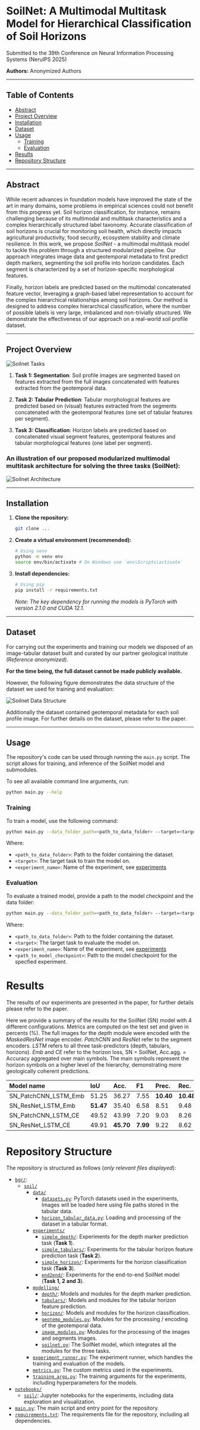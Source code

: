 # SoilNet: A Multimodal Multitask Model for Hierarchical Classification of Soil Horizons
Submitted to the 39th Conference on Neural Information Processing Systems (NeruIPS 2025)

**Authors:** Anonymized Authors

---

## Table of Contents

* [Abstract](#abstract)
* [Project Overview](#project-overview)
* [Installation](#installation)
* [Dataset](#dataset)
* [Usage](#usage)
    * [Training](#training)
    * [Evaluation](#evaluation)
* [Results](#results)
* [Repository Structure](#repository-structure)

---

## Abstract

While recent advances in foundation models have improved the state of the art in many domains, some problems in empirical sciences could not benefit from this progress yet. Soil horizon classification, for instance, remains challenging because of its multimodal and multitask characteristics and a complex hierarchically structured label taxonomy. Accurate classification of soil horizons is crucial for monitoring soil health, which directly impacts agricultural productivity, food security, ecosystem stability and climate resilience. In this work, we propose *SoilNet* - a multimodal multitask model to tackle this problem through a structured modularized pipeline. Our approach integrates image data and geotemporal metadata to first predict depth markers, segmenting the soil profile into horizon candidates. Each segment is characterized by a set of horizon-specific morphological features.

Finally, horizon labels are predicted based on the multimodal concatenated feature vector, leveraging a graph-based label representation to account for the complex hierarchical relationships among soil horizons. Our method is designed to address complex hierarchical classification, where the number of possible labels is very large, imbalanced and non-trivially structured. We demonstrate the effectiveness of our approach on a real-world soil profile dataset.

---

## Project Overview

![Soilnet Tasks](figures/Soilnet_Tasks.png)

1. **Task 1: Segmentation**: Soil profile images are segmented based on features extracted from the full images concatenated with features extracted from the geotemporal data.

2. **Task 2: Tabular Prediction**: Tabular morphological features are predicted based on (visual) features extracted from the segments concatenated with the geotemporal features (one set of tabular features per segment).

3. **Task 3: Classification**: Horizon labels are predicted based on concatenated visual segment features, geotemporal features and tabular morphological features (one label per segment).

### An illustration of our proposed modularized multimodal multitask architecture for solving the three tasks (SoilNet):
![Soilnet Architecture](figures/Soilnet_Architecture.png)

---

## Installation

1.  **Clone the repository:**
    ```bash
    git clone ...
    ```

2.  **Create a virtual environment (recommended):**
    ```bash
    # Using venv
    python -m venv env
    source env/bin/activate # On Windows use `env\Scripts\activate`
    ```

3.  **Install dependencies:**
    ```bash
    # Using pip
    pip install -r requirements.txt
    ```
    *Note: The key dependency for running the models is PyTorch with version 2.1.0 and CUDA 12.1.*

---

## Dataset

For carrying out the experiments and training our models we disposed of an image-tabular dataset built and curated by our partner geological institute *(Reference anonymized)*.

**For the time being, the full dataset cannot be made publicly available.**

However, the following figure demonstrates the data structure of the dataset we used for training and evaluation:

![Soilnet Data Structure](figures/Soilnet_Data_Structure.png)

Additionally the dataset contained geotemporal metadata for each soil profile image. For further details on the dataset, please refer to the paper.

---

## Usage

The repository's code can be used through running the `main.py` script. The script allows for training, and inference of the SoilNet model and submodules.

To see all available command line arguments, run:
```bash
python main.py --help
```

### Training
To train a model, use the following command:
```bash
python main.py --data_folder_path=<path_to_data_folder> --target=<target> --experiment_type=<experiment_name>
```
Where:
- `<path_to_data_folder>`: Path to the folder containing the dataset.
- `<target>`: The target task to train the model on.
- `<experiment_name>`: Name of the experiment, see [experiments](bgr/soil/experiments/)

### Evaluation
To evaluate a trained model, provide a path to the model checkpoint and the data folder:
```bash
python main.py --data_folder_path=<path_to_data_folder> --target=<target> --experiment_type=<experiment_name> --inference_model_file=<path_to_model_checkpoint>
```
Where:
- `<path_to_data_folder>`: Path to the folder containing the dataset.
- `<target>`: The target task to evaluate the model on.
- `<experiment_name>`: Name of the experiment, see [experiments](bgr/soil/experiments/)
- `<path_to_model_checkpoint>`: Path to the model checkpoint for the specfied experiment.

# Results
The results of our experiments are presented in the paper, for further details please refer to the paper.

Here we provide a summary of the results for the SoilNet (SN) model with 4 different configurations. Metrics are computed on the test set and given in percents (%).  The full images for the depth module were encoded with the *MaskedResNet* image encoder. *PatchCNN* and *ResNet* refer to the segment encoders. *LSTM* refers to all three task-predictors (depth, tabulars, horizons). *Emb* and *CE* refer to the horizon loss, SN = SoilNet, Acc.agg. = Accuracy aggregated over main symbols. The main symbols represent the horizon symbols on a higher level of the hierarchy, demonstrating more geologically coherent predictions.

| Model name              | IoU            | Acc.           | F1             | Prec.          | Rec.           | Acc.@5         | Prec.@5        | Rec.@5         | Acc.agg.       |
| :---------------------- | :------------- | :------------- | :------------- | :------------- | :------------- | :------------- | :------------- | :------------- | :------------- |
| SN_PatchCNN_LSTM_Emb    | 51.25          | 36.27          | 7.55           | **10.40** | **10.48** | 60.21          | 40.27          | 33.84          | **71.42** |
| SN_ResNet_LSTM_Emb      | **51.47** | 35.40          | 6.58           | 8.51           | 9.48           | 59.65          | 33.75          | 33.08          | 68.70          |
| SN_PatchCNN_LSTM_CE     | 49.52          | 43.99          | 7.20           | 9.03           | 8.26           | 72.02          | **50.33** | 30.33          | 68.61          |
| SN_ResNet_LSTM_CE       | 49.91          | **45.70** | **7.99** | 9.22           | 8.62           | **76.25** | 49.85          | **35.03** | 69.88          |

# Repository Structure
The repository is structured as follows (*only relevant files displayed*):

* [`bgr/`](./bgr/):
    * [`soil/`](./bgr/soil/)
        * [`data/`](./bgr/soil/data/)
            * [`datasets.py`](./bgr/soil/data/datasets.py): PyTorch datasets used in the experiments, Images will be loaded here using file paths stored in the tabular data.
            * [`horizon_tabular_data.py`](./bgr/soil/data/horizon_tabular_data.py): Loading and processing of the dataset in a tabular format.
        * [`experiments/`](./bgr/soil/experiments/)
            * [`simple_depth/`](./bgr/soil/experiments/simple_depth/): Experiments for the depth marker prediction task (**Task 1**).
            * [`simple_tabulars/`](./bgr/soil/experiments/simple_tabulars/): Experiments for the tabular horizon feature prediction task (**Task 2**).
            * [`simple_horizon/`](./bgr/soil/experiments/simple_horizon/): Experiments for the horizon classification task (**Task 3**).
            * [`end2end/`](./bgr/soil/experiments/end2end/): Experiments for the end-to-end SoilNet model (**Task 1, 2 and 3**).
        * [`modelling/`](./bgr/soil/modelling/)
            * [`depth/`](./bgr/soil/modelling/depth/): Models and modules for the depth marker prediction.
            * [`tabulars/`](./bgr/soil/modelling/tabulars/): Models and modules for the tabular horizon feature prediction.
            * [`horizon/`](./bgr/soil/modelling/horizon/): Models and modules for the horizon classification.
            * [`geotemp_modules.py`](./bgr/soil/modelling/geotemp_modules.py): Modules for the processing / encoding of the geotemporal data.
            * [`image_modules.py`](./bgr/soil/modelling/image_modules.py): Modules for the processing of the images and segments images.
            * [`soilnet.py`](./bgr/soil/modelling/soilnet.py): The SoilNet model, which integrates all the modules for the three tasks.
        * [`experiment_runner.py`](./bgr/soil/experiment_runner.py): The experiment runner, which handles the training and evaluation of the models.
        * [`metrics.py`](./bgr/soil/metrics.py): The custom metrics used in the experiments.
        * [`training_args.py`](./bgr/soil/training_args.py): The training arguments for the experiments, including hyperparameters for the models.
* [`notebooks/`](./notebooks/)
    * [`soil/`](./notebooks/soil/): Jupyter notebooks for the experiments, including data exploration and visualization.
* [`main.py`](./main.py): The main script and entry point for the repository.
* [`requirements.txt`](./requirements.txt): The requirements file for the repository, including all dependencies.

